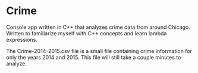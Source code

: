 # Crime
Console app written in C++ that analyzes crime data from around Chicago. Written to familiarize myself with C++ concepts and learn lambda expressions.

The Crime-2014-2015.csv file is a small file containing crime information for only the years 2014 and 2015. This file will still take a couple minutes to analyze.
